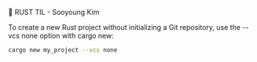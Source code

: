 🦀 RUST TIL - Sooyoung Kim

To create a new Rust project without initializing a Git repository, use the --vcs none option with cargo new:

```bash
cargo new my_project --vcs none
```

